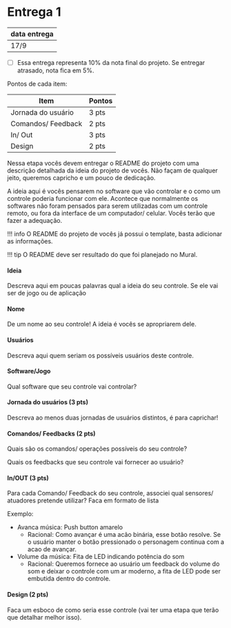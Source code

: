 # Entrega 1

| data entrega |
|--------------|
| 17/9         |

  * [ ] Essa entrega representa 10% da nota final do projeto. Se entregar atrasado, nota fica em 5%.

Pontos de cada item:

| Item               | Pontos |
|--------------------|--------|
| Jornada do usuário | 3 pts  |
| Comandos/ Feedback | 2 pts  |
| In/ Out            | 3 pts  |
| Design             | 2 pts  |

Nessa etapa vocês devem entregar o README do projeto com uma descrição detalhada da ideia do projeto de vocês. Não façam de qualquer jeito, queremos capricho e um pouco de dedicação.

A ideia aqui é vocês pensarem no software que vão controlar e o como um controle poderia funcionar com ele. Acontece que normalmente os softwares não foram pensados para serem utilizadas com um controle remoto, ou fora da interface de um computador/ celular. Vocês terão que fazer a adequação.

!!! info
    O README do projeto de vocês já possui o template, basta adicionar as informações.

!!! tip
    O README deve ser resultado do que foi planejado no Mural.

#### Ideia

Descreva aqui em poucas palavras qual a ideia do seu controle. Se ele vai ser de jogo ou de aplicação

#### Nome

De um nome ao seu controle! A ideia é vocês se apropriarem dele.

#### Usuários 

Descreva aqui quem seriam os possíveis usuários deste controle.

####  Software/Jogo 

Qual software que seu controle vai controlar?

#### Jornada do usuários (3 pts)

Descreva ao menos duas jornadas de usuários distintos, é para caprichar!

#### Comandos/ Feedbacks (2 pts)

Quais são os comandos/ operações possíveis do seu controle?

Quais os feedbacks que seu controle vai fornecer ao usuário?

#### In/OUT (3 pts)

Para cada Comando/ Feedback do seu controle, associei qual sensores/ atuadores pretende utilizar? Faca em formato de lista

Exemplo:

- Avanca música: Push button amarelo 
    - Racional: Como avançar é uma acão binária, esse botão resolve. Se o usuário manter o botão pressionado o personagem continua com a acao de avançar.
- Volume da música: Fita de LED indicando potência do som
    - Racional: Queremos fornece ao usuário um feedback do volume do som e deixar o controle com um ar moderno, a fita de LED pode ser embutida dentro do controle.

#### Design (2 pts)

Faca um esboco de como seria esse controle (vai ter uma etapa que terão que detalhar melhor isso).
